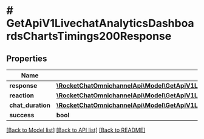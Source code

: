 # # GetApiV1LivechatAnalyticsDashboardsChartsTimings200Response

## Properties

Name | Type | Description | Notes
------------ | ------------- | ------------- | -------------
**response** | [**\RocketChatOmnichannelApi\Model\GetApiV1LivechatAnalyticsDashboardsChartsTimings200ResponseResponse**](GetApiV1LivechatAnalyticsDashboardsChartsTimings200ResponseResponse.md) |  | [optional]
**reaction** | [**\RocketChatOmnichannelApi\Model\GetApiV1LivechatAnalyticsDashboardsChartsTimings200ResponseResponse**](GetApiV1LivechatAnalyticsDashboardsChartsTimings200ResponseResponse.md) |  | [optional]
**chat_duration** | [**\RocketChatOmnichannelApi\Model\GetApiV1LivechatAnalyticsDashboardsChartsTimings200ResponseResponse**](GetApiV1LivechatAnalyticsDashboardsChartsTimings200ResponseResponse.md) |  | [optional]
**success** | **bool** |  | [optional]

[[Back to Model list]](../../README.md#models) [[Back to API list]](../../README.md#endpoints) [[Back to README]](../../README.md)
